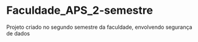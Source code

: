# Faculdade_APS_2-semestre
Projeto criado no segundo semestre da faculdade, envolvendo segurança de dados 
